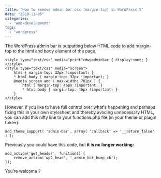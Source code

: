 ```yaml
---
title: "How to remove admin bar css (margin-top) in WordPress 5"
date: "2019-11-05"
categories: 
  - "web-development"
tags: 
  - "wordpress"
---
```


The WordPress admin bar is outputting below HTML code to add margin-top to the html and body element of the page.

```
<style type="text/css" media="print">#wpadminbar { display:none; }</style>
<style type="text/css" media="screen">
	html { margin-top: 32px !important; }
	* html body { margin-top: 32px !important; }
	@media screen and ( max-width: 782px ) {
		html { margin-top: 46px !important; }
		* html body { margin-top: 46px !important; }
	}
</style>
```

However, if you like to have full control over what's happening and perhaps fixing this in your own stylesheet and thereby avoding unnecessary HTML, you can add this nifty line to your functions.php file (in your theme or plugin folder):

```
add_theme_support( 'admin-bar', array( 'callback' => '__return_false' ) );
```

Previously you could have this code, but **it is no longer working:**

```
add_action('get_header', function() {
	remove_action('wp2_head', '_admin_bar_bump_cb');
});
```

You're welcome ?
